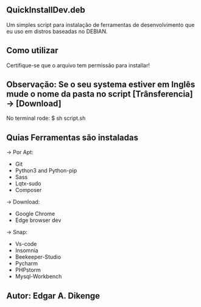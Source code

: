 ## QuickInstallDev.deb ##
Um simples script para instalação de ferramentas de desenvolvimento que eu uso em distros baseadas no DEBIAN. 

## Como utilizar ##

Certifique-se que o arquivo tem permissão para installar!


## Observação: Se o seu systema estiver em Inglês mude o nome da pasta no script [Trânsferencia] -> [Download]

No terminal rode:
$ sh script.sh

## Quias Ferramentas são instaladas ##

-> Por Apt:

 - Git
 - Python3 and Python-pip
 - Sass
 - Lqtx-sudo
 - Composer

-> Download:

 - Google Chrome
 - Edge browser dev

-> Snap:

 - Vs-code
 - Insomnia
 - Beekeeper-Studio
 - Pycharm
 - PHPstorm
 - Mysql-Workbench

## Autor: Edgar A. Dikenge ##
